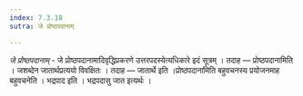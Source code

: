```yaml
---
index: 7.3.18
sutra: जे प्रोष्ठपदानाम्

---
```

_जे प्रोष्ठपदानाम्_ - जे प्रोष्ठपदानामादिवृद्धिप्रकरणे उत्तरपदस्येत्यधिकारे इदं सूत्रम् । तदाह — प्रोष्ठपदानामिति । जशब्देन जातार्थप्रत्ययो विवक्षितः । तदाह — जातार्थे इति ।प्रोष्ठपदाना॑मिति बहुवचनस्य प्रयोजनमाह बहुवचनेति । भद्रपाद इति । भद्रपदासु जात इत्यर्थः ।